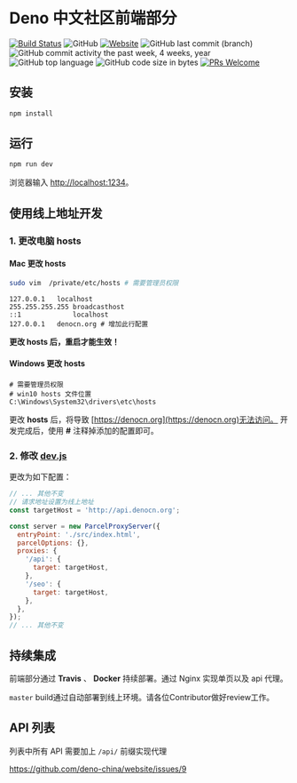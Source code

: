 # Deno 中文社区前端部分

[![Build Status](https://www.travis-ci.org/deno-china/website-fe.svg?branch=master)](https://www.travis-ci.org/deno-china/website-fe)
![GitHub](https://img.shields.io/github/license/deno-china/website-fe.svg)
[![Website](https://img.shields.io/website/https/denocn.org.svg?up_message=startup)](https://denocn.org)
![GitHub last commit (branch)](https://img.shields.io/github/last-commit/deno-china/website-fe/master.svg)
![GitHub commit activity the past week, 4 weeks, year](https://img.shields.io/github/commit-activity/y/deno-china/website-fe.svg)
![GitHub top language](https://img.shields.io/github/languages/top/deno-china/website-fe.svg)
![GitHub code size in bytes](https://img.shields.io/github/languages/code-size/deno-china/website-fe.svg)
[![PRs Welcome](https://img.shields.io/badge/PRs-welcome-brightgreen.svg?style=flat-square)](https://github.com/deno-china/website-fe/pull/new)

## 安装

```bash
npm install
```

## 运行

```bash
npm run dev
```

浏览器输入 [http://localhost:1234](http://localhost:1234)。

## 使用线上地址开发

### 1. 更改电脑 **hosts**

#### Mac 更改 **hosts**

```bash
sudo vim  /private/etc/hosts # 需要管理员权限
```

```
127.0.0.1	localhost
255.255.255.255	broadcasthost
::1             localhost
127.0.0.1	denocn.org # 增加此行配置
```

**更改 hosts 后，重启才能生效！**

#### Windows 更改 **hosts**

```
# 需要管理员权限
# win10 hosts 文件位置
C:\Windows\System32\drivers\etc\hosts
```

更改 **hosts** 后，将导致 [https://denocn.org](https://denocn.org)无法访问。
开发完成后，使用 **#** 注释掉添加的配置即可。

### 2. 修改 [dev.js](dev.js)

更改为如下配置：

```js
// ... 其他不变
// 请求地址设置为线上地址
const targetHost = 'http://api.denocn.org';

const server = new ParcelProxyServer({
  entryPoint: './src/index.html',
  parcelOptions: {},
  proxies: {
    '/api': {
      target: targetHost,
    },
    '/seo': {
      target: targetHost,
    },
  },
});
// ... 其他不变
```

## 持续集成

前端部分通过 **Travis** 、 **Docker**  持续部署。通过 Nginx 实现单页以及 api 代理。

`master` build通过自动部署到线上环境。请各位Contributor做好review工作。

## API 列表

列表中所有 API 需要加上 `/api/` 前缀实现代理

https://github.com/deno-china/website/issues/9
